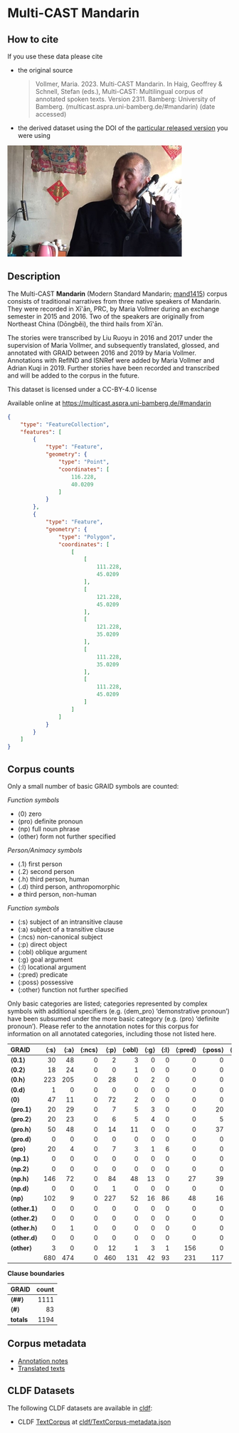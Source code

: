 # Multi-CAST Mandarin

## How to cite

If you use these data please cite
- the original source
  > Vollmer, Maria. 2023. Multi-CAST Mandarin. In Haig, Geoffrey & Schnell, Stefan (eds.), Multi-CAST: Multilingual corpus of annotated spoken texts. Version 2311. Bamberg: University of Bamberg. (multicast.aspra.uni-bamberg.de/#mandarin) (date accessed)
- the derived dataset using the DOI of the [particular released version](../../releases/) you were using

![](cldf/media/image.jpg)

## Description


The Multi-CAST **Mandarin** (Modern Standard Mandarin; [mand1415](https://glottolog.org/resource/languoid/id/mand1415)) corpus consists of traditional narratives from three native speakers of Mandarin. They were recorded in Xī'ān, PRC, by Maria Vollmer during an exchange semester in 2015 and 2016. Two of the speakers are originally from Northeast China (Dōngběi), the third hails from Xī'ān.

The stories were transcribed by Liu Ruoyu in 2016 and 2017 under the supervision of Maria Vollmer, and subsequently translated, glossed, and annotated with GRAID between 2016 and 2019 by Maria Vollmer. Annotations with RefIND and ISNRef were added by Maria Vollmer and Adrian Kuqi in 2019. Further stories have been recorded and transcribed and will be added to the corpus in the future.

This dataset is licensed under a CC-BY-4.0 license

Available online at https://multicast.aspra.uni-bamberg.de/#mandarin


```geojson
{
    "type": "FeatureCollection",
    "features": [
        {
            "type": "Feature",
            "geometry": {
                "type": "Point",
                "coordinates": [
                    116.228,
                    40.0209
                ]
            }
        },
        {
            "type": "Feature",
            "geometry": {
                "type": "Polygon",
                "coordinates": [
                    [
                        [
                            111.228,
                            45.0209
                        ],
                        [
                            121.228,
                            45.0209
                        ],
                        [
                            121.228,
                            35.0209
                        ],
                        [
                            111.228,
                            35.0209
                        ],
                        [
                            111.228,
                            45.0209
                        ]
                    ]
                ]
            }
        }
    ]
}
```



## Corpus counts

Only a small number of basic GRAID symbols are counted:

*Function symbols*
- ⟨0⟩ zero
- ⟨pro⟩ definite pronoun
- ⟨np⟩ full noun phrase
- ⟨other⟩ form not further specified

*Person/Animacy symbols*
- ⟨.1⟩ first person
- ⟨.2⟩ second person
- ⟨.h⟩ third person, human
- ⟨.d⟩ third person, anthropomorphic
- ø third person, non-human

*Function symbols*
- ⟨:s⟩ subject of an intransitive clause
- ⟨:a⟩ subject of a transitive clause
- ⟨:ncs⟩ non-canonical subject
- ⟨:p⟩ direct object
- ⟨:obl⟩ oblique argument
- ⟨:g⟩ goal argument
- ⟨:l⟩ locational argument
- ⟨:pred⟩ predicate
- ⟨:poss⟩ possessive
- ⟨:other⟩ function not further specified

Only basic categories are listed; categories represented by complex symbols with additional
specifiers (e.g. ⟨dem_pro⟩ ‘demonstrative pronoun’) have been subsumed under the more basic
category (e.g. ⟨pro⟩ ‘definite pronoun’). Please refer to the annotation notes for this corpus for
information on all annotated categories, including those not listed here.

| GRAID | ⟨:s⟩ | ⟨:a⟩ | ⟨:ncs⟩ | ⟨:p⟩ | ⟨:obl⟩ | ⟨:g⟩ | ⟨:l⟩ | ⟨:pred⟩ | ⟨:poss⟩ | ⟨:other⟩ | totals |
|:--------------|-------:|-------:|---------:|-------:|---------:|-------:|-------:|----------:|----------:|-----------:|---------:|
| **⟨0.1⟩** | 30 | 48 | 0 | 2 | 3 | 0 | 0 | 0 | 0 | 0 | 83 |
| **⟨0.2⟩** | 18 | 24 | 0 | 0 | 1 | 0 | 0 | 0 | 0 | 0 | 43 |
| **⟨0.h⟩** | 223 | 205 | 0 | 28 | 0 | 2 | 0 | 0 | 0 | 0 | 458 |
| **⟨0.d⟩** | 1 | 0 | 0 | 0 | 0 | 0 | 0 | 0 | 0 | 0 | 1 |
| **⟨0⟩** | 47 | 11 | 0 | 72 | 2 | 0 | 0 | 0 | 0 | 0 | 132 |
| **⟨pro.1⟩** | 20 | 29 | 0 | 7 | 5 | 3 | 0 | 0 | 20 | 2 | 86 |
| **⟨pro.2⟩** | 20 | 23 | 0 | 6 | 5 | 4 | 0 | 0 | 5 | 0 | 63 |
| **⟨pro.h⟩** | 50 | 48 | 0 | 14 | 11 | 0 | 0 | 0 | 37 | 1 | 161 |
| **⟨pro.d⟩** | 0 | 0 | 0 | 0 | 0 | 0 | 0 | 0 | 0 | 0 | 0 |
| **⟨pro⟩** | 20 | 4 | 0 | 7 | 3 | 1 | 6 | 0 | 0 | 3 | 44 |
| **⟨np.1⟩** | 0 | 0 | 0 | 0 | 0 | 0 | 0 | 0 | 0 | 0 | 0 |
| **⟨np.2⟩** | 0 | 0 | 0 | 0 | 0 | 0 | 0 | 0 | 0 | 0 | 0 |
| **⟨np.h⟩** | 146 | 72 | 0 | 84 | 48 | 13 | 0 | 27 | 39 | 1 | 430 |
| **⟨np.d⟩** | 0 | 0 | 0 | 1 | 0 | 0 | 0 | 0 | 0 | 0 | 1 |
| **⟨np⟩** | 102 | 9 | 0 | 227 | 52 | 16 | 86 | 48 | 16 | 156 | 712 |
| **⟨other.1⟩** | 0 | 0 | 0 | 0 | 0 | 0 | 0 | 0 | 0 | 0 | 0 |
| **⟨other.2⟩** | 0 | 0 | 0 | 0 | 0 | 0 | 0 | 0 | 0 | 0 | 0 |
| **⟨other.h⟩** | 0 | 1 | 0 | 0 | 0 | 0 | 0 | 0 | 0 | 0 | 1 |
| **⟨other.d⟩** | 0 | 0 | 0 | 0 | 0 | 0 | 0 | 0 | 0 | 0 | 0 |
| **⟨other⟩** | 3 | 0 | 0 | 12 | 1 | 3 | 1 | 156 | 0 | 0 | 176 |
| | 680 | 474 | 0 | 460 | 131 | 42 | 93 | 231 | 117 | 163 | 2391 |


**Clause boundaries**

| GRAID | count |
|:-----------|--------:|
| **⟨##⟩** | 1111 |
| **⟨#⟩** | 83 |
| **totals** | 1194 |



## Corpus metadata

- [Annotation notes](cldf/media/annotation-notes.pdf)
- [Translated texts](cldf/media/translated-texts.pdf)


## CLDF Datasets

The following CLDF datasets are available in [cldf](cldf):

- CLDF [TextCorpus](https://github.com/cldf/cldf/tree/master/modules/TextCorpus) at [cldf/TextCorpus-metadata.json](cldf/TextCorpus-metadata.json)